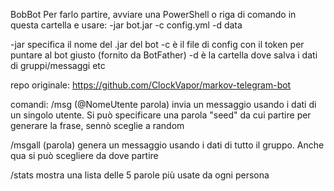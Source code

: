 BobBot
Per farlo partire, avviare una PowerShell o riga di comando in questa cartella e usare:
-jar bot.jar -c config.yml -d data

-jar specifica il nome del .jar del bot
-c è il file di config con il token per puntare al bot giusto (fornito da BotFather)
-d è la cartella dove salva i dati di gruppi/messaggi etc

repo originale: https://github.com/ClockVapor/markov-telegram-bot

comandi:
/msg (@NomeUtente parola)
invia un messaggio usando i dati di un singolo utente. Si può specificare una parola "seed" da cui partire per generare la frase, sennò
sceglie a random

/msgall (parola)
genera un messaggio usando i dati di tutto il gruppo. Anche qua si può scegliere da dove partire

/stats
mostra una lista delle 5 parole più usate da ogni persona